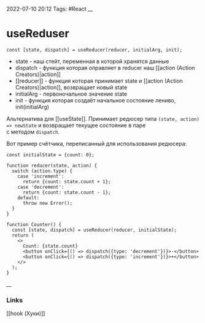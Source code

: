 2022-07-10 20:12
Tags: #React 
__
# useReduser
```tsx
const [state, dispatch] = useReducer(reducer, initialArg, init);
```
- state - наш стейт, переменная в которой хранятся данные
- dispatch - функция которая оправляет в reducer наш [[action (Action Creators)|action]]
- [[reducer]] - функция которая принимает state и [[action (Action Creators)|action]], возвращает новый state
- initialArg - первоночальное значение state
- init - функция которая создаёт начальное состояние лениво, init(initialArg)

Альтернатива для [[useState]]. Принимает редюсер типа `(state, action) => newState` и возвращает текущее состояние в паре с методом `dispatch`.

Вот пример счётчика, переписанный для использования редюсера:
```tsx
const initialState = {count: 0};

function reducer(state, action) {
  switch (action.type) {
    case 'increment':
      return {count: state.count + 1};
    case 'decrement':
      return {count: state.count - 1};
    default:
      throw new Error();
  }
}

function Counter() {
  const [state, dispatch] = useReducer(reducer, initialState);
  return (
    <>
      Count: {state.count}
      <button onClick={() => dispatch({type: 'decrement'})}>-</button>
      <button onClick={() => dispatch({type: 'increment'})}>+</button>
    </>
  );
}
```
__
### Links
[[hook (Хуки)]]
